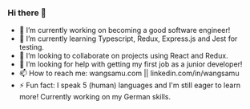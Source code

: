 ### Hi there 👋

- 🔭 I’m currently working on becoming a good software engineer!
- 🌱 I’m currently learning Typescript, Redux, Express.js and Jest for testing.
- 👯 I’m looking to collaborate on projects using React and Redux.
- 🤔 I’m looking for help with getting my first job as a junior developer!
- 📫 How to reach me: wangsamu.com || linkedin.com/in/wangsamu
- ⚡ Fun fact: I speak 5 (human) languages and I'm still eager to learn more! Currently working on my German skills.

